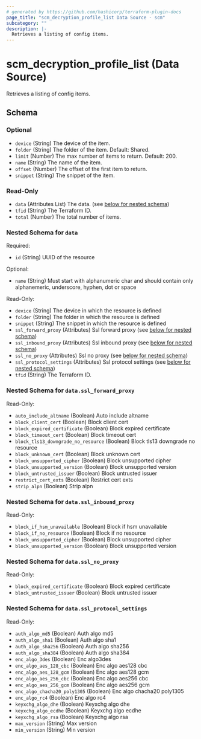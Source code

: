 ```yaml
---
# generated by https://github.com/hashicorp/terraform-plugin-docs
page_title: "scm_decryption_profile_list Data Source - scm"
subcategory: ""
description: |-
  Retrieves a listing of config items.
---
```


# scm_decryption_profile_list (Data Source)

Retrieves a listing of config items.



<!-- schema generated by tfplugindocs -->
## Schema

### Optional

- `device` (String) The device of the item.
- `folder` (String) The folder of the item. Default: Shared.
- `limit` (Number) The max number of items to return. Default: 200.
- `name` (String) The name of the item.
- `offset` (Number) The offset of the first item to return.
- `snippet` (String) The snippet of the item.

### Read-Only

- `data` (Attributes List) The data. (see [below for nested schema](#nestedatt--data))
- `tfid` (String) The Terraform ID.
- `total` (Number) The total number of items.

<a id="nestedatt--data"></a>
### Nested Schema for `data`

Required:

- `id` (String) UUID of the resource

Optional:

- `name` (String) Must start with alphanumeric char and should contain only alphanemeric, underscore, hyphen, dot or space

Read-Only:

- `device` (String) The device in which the resource is defined
- `folder` (String) The folder in which the resource is defined
- `snippet` (String) The snippet in which the resource is defined
- `ssl_forward_proxy` (Attributes) Ssl forward proxy (see [below for nested schema](#nestedatt--data--ssl_forward_proxy))
- `ssl_inbound_proxy` (Attributes) Ssl inbound proxy (see [below for nested schema](#nestedatt--data--ssl_inbound_proxy))
- `ssl_no_proxy` (Attributes) Ssl no proxy (see [below for nested schema](#nestedatt--data--ssl_no_proxy))
- `ssl_protocol_settings` (Attributes) Ssl protocol settings (see [below for nested schema](#nestedatt--data--ssl_protocol_settings))
- `tfid` (String) The Terraform ID.

<a id="nestedatt--data--ssl_forward_proxy"></a>
### Nested Schema for `data.ssl_forward_proxy`

Read-Only:

- `auto_include_altname` (Boolean) Auto include altname
- `block_client_cert` (Boolean) Block client cert
- `block_expired_certificate` (Boolean) Block expired certificate
- `block_timeout_cert` (Boolean) Block timeout cert
- `block_tls13_downgrade_no_resource` (Boolean) Block tls13 downgrade no resource
- `block_unknown_cert` (Boolean) Block unknown cert
- `block_unsupported_cipher` (Boolean) Block unsupported cipher
- `block_unsupported_version` (Boolean) Block unsupported version
- `block_untrusted_issuer` (Boolean) Block untrusted issuer
- `restrict_cert_exts` (Boolean) Restrict cert exts
- `strip_alpn` (Boolean) Strip alpn


<a id="nestedatt--data--ssl_inbound_proxy"></a>
### Nested Schema for `data.ssl_inbound_proxy`

Read-Only:

- `block_if_hsm_unavailable` (Boolean) Block if hsm unavailable
- `block_if_no_resource` (Boolean) Block if no resource
- `block_unsupported_cipher` (Boolean) Block unsupported cipher
- `block_unsupported_version` (Boolean) Block unsupported version


<a id="nestedatt--data--ssl_no_proxy"></a>
### Nested Schema for `data.ssl_no_proxy`

Read-Only:

- `block_expired_certificate` (Boolean) Block expired certificate
- `block_untrusted_issuer` (Boolean) Block untrusted issuer


<a id="nestedatt--data--ssl_protocol_settings"></a>
### Nested Schema for `data.ssl_protocol_settings`

Read-Only:

- `auth_algo_md5` (Boolean) Auth algo md5
- `auth_algo_sha1` (Boolean) Auth algo sha1
- `auth_algo_sha256` (Boolean) Auth algo sha256
- `auth_algo_sha384` (Boolean) Auth algo sha384
- `enc_algo_3des` (Boolean) Enc algo3des
- `enc_algo_aes_128_cbc` (Boolean) Enc algo aes128 cbc
- `enc_algo_aes_128_gcm` (Boolean) Enc algo aes128 gcm
- `enc_algo_aes_256_cbc` (Boolean) Enc algo aes256 cbc
- `enc_algo_aes_256_gcm` (Boolean) Enc algo aes256 gcm
- `enc_algo_chacha20_poly1305` (Boolean) Enc algo chacha20 poly1305
- `enc_algo_rc4` (Boolean) Enc algo rc4
- `keyxchg_algo_dhe` (Boolean) Keyxchg algo dhe
- `keyxchg_algo_ecdhe` (Boolean) Keyxchg algo ecdhe
- `keyxchg_algo_rsa` (Boolean) Keyxchg algo rsa
- `max_version` (String) Max version
- `min_version` (String) Min version
